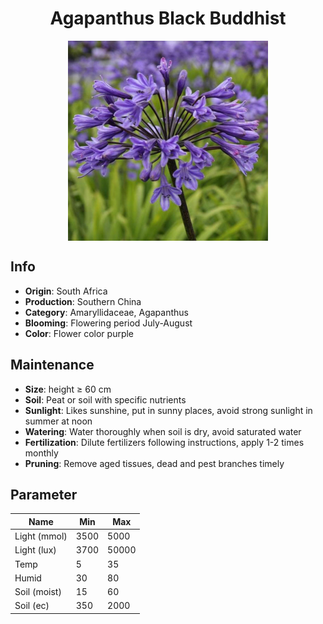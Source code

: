 <h1 align='center'>Agapanthus Black Buddhist</h1>
<p align="center">
    <img 
        align='center'
        width='320'
        src="../images/agapanthus black buddhist.png" 
        alt='Agapanthus Black Buddhist' />
</p>

## Info

 - **Origin**: South Africa
 - **Production**: Southern China
 - **Category**: Amaryllidaceae, Agapanthus
 - **Blooming**: Flowering period July-August
 - **Color**: Flower color purple

## Maintenance

 - **Size**: height ≥ 60 cm
 - **Soil**: Peat or soil with specific nutrients
 - **Sunlight**: Likes sunshine, put in sunny places, avoid strong sunlight in summer at noon
 - **Watering**: Water thoroughly when soil is dry, avoid saturated water
 - **Fertilization**: Dilute fertilizers following instructions, apply 1-2 times monthly
 - **Pruning**: Remove aged tissues, dead and pest branches timely

## Parameter

| Name         | Min  | Max   |
|--------------|------|-------|
| Light (mmol) | 3500 | 5000  |
| Light (lux)  | 3700 | 50000 |
| Temp         | 5    | 35    |
| Humid        | 30   | 80    |
| Soil (moist) | 15   | 60    |
| Soil (ec)    | 350  | 2000  |